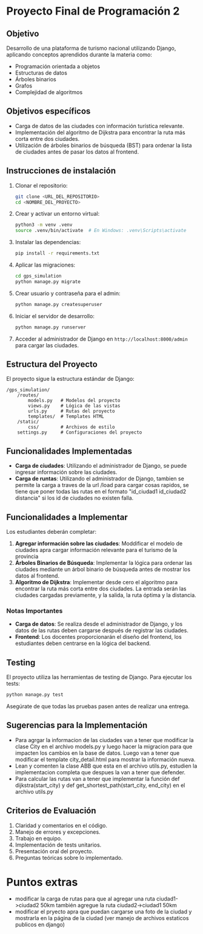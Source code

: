 # Proyecto Final de Programación 2

## Objetivo
Desarrollo de una plataforma de turismo nacional utilizando Django, aplicando conceptos aprendidos durante la materia como: 
- Programación orientada a objetos
- Estructuras de datos
- Árboles binarios
- Grafos
- Complejidad de algoritmos

## Objetivos específicos
- Carga de datos de las ciudades con información turística relevante.
- Implementación del algoritmo de Dijkstra para encontrar la ruta más corta entre dos ciudades.
- Utilización de árboles binarios de búsqueda (BST) para ordenar la lista de ciudades antes de pasar los datos al frontend.

## Instrucciones de instalación

1. Clonar el repositorio:
    ```bash
    git clone <URL_DEL_REPOSITORIO>
    cd <NOMBRE_DEL_PROYECTO>
    ```

2. Crear y activar un entorno virtual:
    ```bash
    python3 -m venv .venv
    source .venv/bin/activate  # En Windows: .venv\Scripts\activate
    ```

3. Instalar las dependencias:
    ```bash
    pip install -r requirements.txt
    ```

4. Aplicar las migraciones:
    ```bash
    cd gps_simulation
    python manage.py migrate
    ```

5. Crear usuario y contraseña para el admin: 
    ```bash
    python manage.py createsuperuser
    ```

6. Iniciar el servidor de desarrollo:
    ```bash
    python manage.py runserver
    ```

7. Acceder al administrador de Django en `http://localhost:8000/admin` para cargar las ciudades.

## Estructura del Proyecto

El proyecto sigue la estructura estándar de Django:

```
/gps_simulation/
    /routes/
        models.py   # Modelos del proyecto
        views.py    # Lógica de las vistas
        urls.py     # Rutas del proyecto
        templates/  # Templates HTML
    /static/
        css/        # Archivos de estilo
    settings.py     # Configuraciones del proyecto
```

## Funcionalidades Implementadas

- **Carga de ciudades**: Utilizando el administrador de Django, se puede ingresar información sobre las ciudades.
- **Carga de runtas**: Utilizando el administrador de Django, tambien se permite la carga a traves de la url /load para cargar cosas rapidos, se tiene que poner todas las rutas en el formato "id_ciudad1 id_ciudad2 distancia" si los id de ciudades no existen falla.
  
## Funcionalidades a Implementar

Los estudiantes deberán completar:
1. **Agregar información sobre las ciudades**: Moddificar el modelo de ciudades apra cargar información relevante para el turismo de la provincia
2. **Árboles Binarios de Búsqueda**: Implementar la lógica para ordenar las ciudades mediante un árbol binario de búsqueda antes de mostrar los datos al frontend.
3. **Algoritmo de Dijkstra**: Implementar desde cero el algoritmo para encontrar la ruta más corta entre dos ciudades. La entrada serán las ciudades cargadas previamente, y la salida, la ruta óptima y la distancia.

### Notas Importantes

- **Carga de datos**: Se realiza desde el administrador de Django, y los datos de las rutas deben cargarse después de registrar las ciudades.
- **Frontend**: Los docentes proporcionarán el diseño del frontend, los estudiantes deben centrarse en la lógica del backend.

## Testing

El proyecto utiliza las herramientas de testing de Django. Para ejecutar los tests:

```bash
python manage.py test
```

Asegúrate de que todas las pruebas pasen antes de realizar una entrega.

## Sugerencias para la Implementación

- Para agrgar la informacion de las ciudades van a tener que modificar la clase City en el archivo models.py y luego hacer la migracion para que impacten los cambios en la base de datos. Luego van a tener que modificar el template city_detail.html para mostrar la información nueva.
- Lean y comenten la clase ABB que esta en el archivo utils.py, estudien la implementacion completa que despues la van a tener que defender.
- Para calcular las rutas van a tener que implementar la función def dijkstra(start_city) y def get_shortest_path(start_city, end_city) en el archivo utils.py

## Criterios de Evaluación

1. Claridad y comentarios en el código.
2. Manejo de errores y excepciones.
3. Trabajo en equipo.
4. Implementación de tests unitarios.
5. Presentación oral del proyecto.
6. Preguntas teóricas sobre lo implementado.

# Puntos extras
+ modificar la carga de rutas para que al agregar una ruta ciudad1->ciudad2 50km también agregue la ruta ciudad2->ciudad1 50km
+ modificar el pryecto apra que puedan cargarse una foto de la ciudad y mostrarla en la página de la ciudad (ver manejo de archivos estaticos publicos en django)